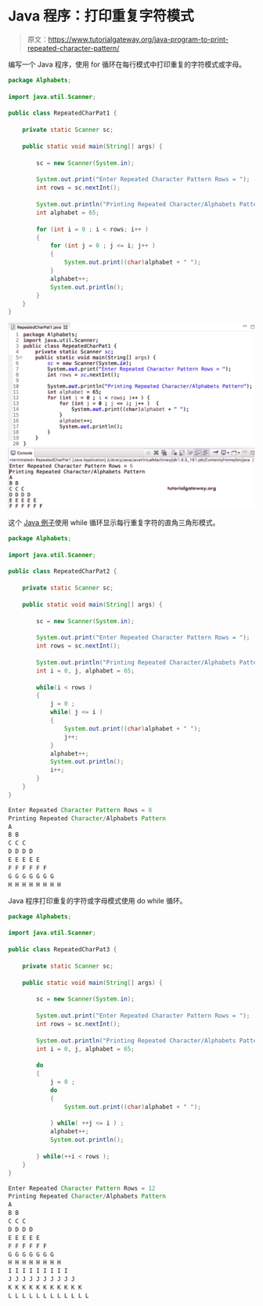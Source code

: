 # Java 程序：打印重复字符模式

> 原文：<https://www.tutorialgateway.org/java-program-to-print-repeated-character-pattern/>

编写一个 Java 程序，使用 for 循环在每行模式中打印重复的字符模式或字母。

```java
package Alphabets;

import java.util.Scanner;

public class RepeatedCharPat1 {

	private static Scanner sc;

	public static void main(String[] args) {

		sc = new Scanner(System.in);	

		System.out.print("Enter Repeated Character Pattern Rows = ");
		int rows = sc.nextInt();

		System.out.println("Printing Repeated Character/Alphabets Pattern");
		int alphabet = 65;

		for (int i = 0 ; i < rows; i++ ) 
		{
			for (int j = 0 ; j <= i; j++ ) 	
			{
				System.out.print((char)alphabet + " ");
			}
			alphabet++;
			System.out.println();
		}
	}
}
```

![Java Program to Print Repeated Character Pattern](img/b6e1c54d56ba11f8ed6d48c4b06d6faa.png)

这个 [Java 例子](https://www.tutorialgateway.org/learn-java-programs/)使用 while 循环显示每行重复字符的直角三角形模式。

```java
package Alphabets;

import java.util.Scanner;

public class RepeatedCharPat2 {

	private static Scanner sc;

	public static void main(String[] args) {

		sc = new Scanner(System.in);	

		System.out.print("Enter Repeated Character Pattern Rows = ");
		int rows = sc.nextInt();

		System.out.println("Printing Repeated Character/Alphabets Pattern");
		int i = 0, j, alphabet = 65;

		while(i < rows ) 
		{
			j = 0 ;
			while( j <= i ) 	
			{
				System.out.print((char)alphabet + " ");
				j++;
			}
			alphabet++;
			System.out.println();
			i++;
		}
	}
}
```

```java
Enter Repeated Character Pattern Rows = 8
Printing Repeated Character/Alphabets Pattern
A 
B B 
C C C 
D D D D 
E E E E E 
F F F F F F 
G G G G G G G 
H H H H H H H H 
```

Java 程序打印重复的字符或字母模式使用 do while 循环。

```java
package Alphabets;

import java.util.Scanner;

public class RepeatedCharPat3 {

	private static Scanner sc;

	public static void main(String[] args) {

		sc = new Scanner(System.in);	

		System.out.print("Enter Repeated Character Pattern Rows = ");
		int rows = sc.nextInt();

		System.out.println("Printing Repeated Character/Alphabets Pattern");
		int i = 0, j, alphabet = 65;

		do 
		{
			j = 0 ;
			do	
			{
				System.out.print((char)alphabet + " ");

			} while( ++j <= i ) ;
			alphabet++;
			System.out.println();

		} while(++i < rows );
	}
}
```

```java
Enter Repeated Character Pattern Rows = 12
Printing Repeated Character/Alphabets Pattern
A 
B B 
C C C 
D D D D 
E E E E E 
F F F F F F 
G G G G G G G 
H H H H H H H H 
I I I I I I I I I 
J J J J J J J J J J 
K K K K K K K K K K K 
L L L L L L L L L L L L 
```